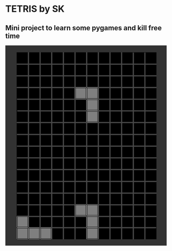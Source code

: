 # TETRIS by SK

## Mini project to learn some pygames and kill free time

<img src="tetrisBoard.png"/>
